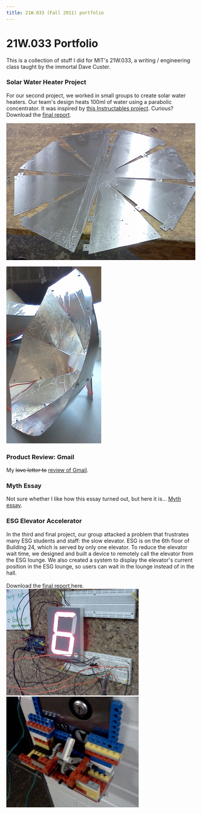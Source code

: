```yaml
---
title: 21W.033 (Fall 2011) portfolio
---
```


21W.033 Portfolio
=================

This is a collection of stuff I did for MIT's 21W.033, a writing / engineering class taught by the immortal Dave Custer.

<h3> Solar Water Heater Project</h3>

<p>
For our second project, we worked in small groups to create solar water heaters.  Our team's design heats 100ml of water using a parabolic concentrator.  It was inspired by <a href="http://www.instructables.com/id/How-to-build-a-strikeheliostatstrike-paraboli/">this Instructables project</a>. Curious?  Download the <a href="/21w/solarheaterreport.pdf">final report</a>.
</p>

<p>
<img src="/21w/project2sheetmetal.jpg">
</p>

<img src="/21w/project2.jpg">


<h3> Product Review: Gmail </h3>
<p>
My <strike>love letter to</strike> <a href="/21w/gmail.pdf">review of Gmail</a>.
</p>

<h3> Myth Essay </h3>
<p>
Not sure whether I like how this essay turned out, but here it is... <a href="/21w/Myth.pdf"> Myth essay</a>.
</p>

<h3> ESG Elevator Accelerator </h3>
<p>
In the third and final project, our group attacked a problem that frustrates many ESG students and staff: the slow elevator.  ESG is on the 6th floor of Building 24, which is served by only one elevator.  To reduce the elevator wait time, we designed and built a device to remotely call the elevator from the ESG lounge.  We also created a system to display the elevator's current position in the ESG lounge, so users can wait in the lounge instead of in the hall.
<br /><br />
Download the <a href="/21w/Project III Final Report.pdf"> final report </a> here.
<br />
<img src="/21w/project3.jpg" width="350">

<img src="/21w/project3lego.jpg" width="350">
</p>
